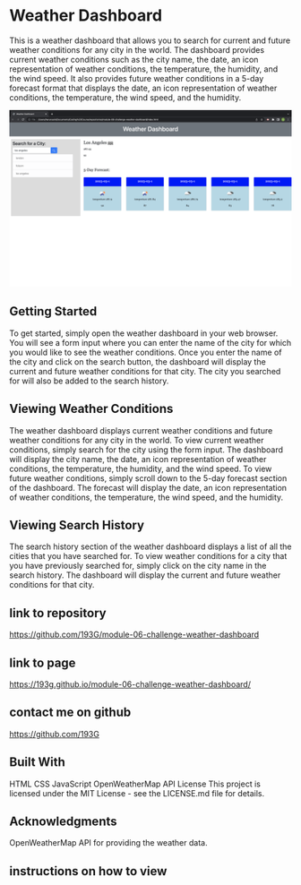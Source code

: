 # Weather Dashboard

This is a weather dashboard that allows you to search for current and future weather conditions for any city in the world. The dashboard provides current weather conditions such as the city name, the date, an icon representation of weather conditions, the temperature, the humidity, and the wind speed. It also provides future weather conditions in a 5-day forecast format that displays the date, an icon representation of weather conditions, the temperature, the wind speed, and the humidity.

![screenshot](./assets/images/screenshot.png)

## Getting Started
To get started, simply open the weather dashboard in your web browser. You will see a form input where you can enter the name of the city for which you would like to see the weather conditions. Once you enter the name of the city and click on the search button, the dashboard will display the current and future weather conditions for that city. The city you searched for will also be added to the search history.

## Viewing Weather Conditions
The weather dashboard displays current weather conditions and future weather conditions for any city in the world. To view current weather conditions, simply search for the city using the form input. The dashboard will display the city name, the date, an icon representation of weather conditions, the temperature, the humidity, and the wind speed. To view future weather conditions, simply scroll down to the 5-day forecast section of the dashboard. The forecast will display the date, an icon representation of weather conditions, the temperature, the wind speed, and the humidity.

## Viewing Search History
The search history section of the weather dashboard displays a list of all the cities that you have searched for. To view weather conditions for a city that you have previously searched for, simply click on the city name in the search history. The dashboard will display the current and future weather conditions for that city.

## link to repository
https://github.com/193G/module-06-challenge-weather-dashboard

## link to page 
https://193g.github.io/module-06-challenge-weather-dashboard/

## contact me on github  
https://github.com/193G

## Built With
HTML
CSS
JavaScript
OpenWeatherMap API
License
This project is licensed under the MIT License - see the LICENSE.md file for details.

## Acknowledgments
OpenWeatherMap API for providing the weather data.

## instructions on how to view 

